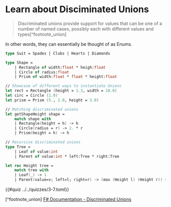# Learn about Disciminated Unions

> Discriminated unions provide support for values that can be one of a number of named cases, possibly each with different values and types[^footnote_union]

In other words, they can essentially be thought of as Enums.

```fsharp
type Suit = Spades | Clubs | Hearts | Diamonds

type Shape =
    | Rectangle of width:float * heigh:float
    | Circle of radius:float
    | Prism of width:float * float * height:float

// Showcase of different ways to instantiate Unions
let rect = Rectangle (height = 1.3, width = 10.0)
let circ = Circle (1.0)
let prism = Prism (5., 2.0, height = 3.0)

// Matching discriminated unions
let getShapeHeight shape =
    match shape with
    | Rectangle(height = h) -> h
    | Circle(radius = r) -> 2. * r
    | Prism(height = h) -> h

// Recursive discriminated unions
type Tree =
    | Leaf of value:int
    | Parent of value:int * left:Tree * right:Tree

let rec Height tree =
    match tree with
    | Leaf(_) -> 1
    | Parent(value=v; left=l; right=r) -> (max (Height l) (Height r)) + 1
```

{{#quiz ../../quizzes/3-7.toml}}

[^footnote_union] [F# Documentation - Discriminated Unions](https://learn.microsoft.com/en-us/dotnet/fsharp/language-reference/discriminated-unions)

